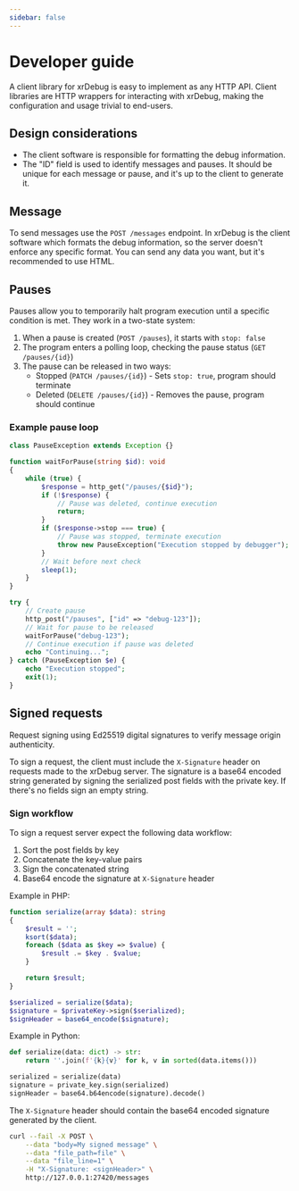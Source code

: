 ```yaml
---
sidebar: false
---
```


# Developer guide

A client library for xrDebug is easy to implement as any HTTP API. Client libraries are HTTP wrappers for interacting with xrDebug, making the configuration and usage trivial to end-users.

## Design considerations

- The client software is responsible for formatting the debug information.
- The "ID" field is used to identify messages and pauses. It should be unique for each message or pause, and it's up to the client to generate it.

## Message

To send messages use the `POST /messages` endpoint. In xrDebug is the client software which formats the debug information, so the server doesn't enforce any specific format. You can send any data you want, but it's recommended to use HTML.

## Pauses

Pauses allow you to temporarily halt program execution until a specific condition is met. They work in a two-state system:

1. When a pause is created (`POST /pauses`), it starts with `stop: false`
2. The program enters a polling loop, checking the pause status (`GET /pauses/{id}`)
3. The pause can be released in two ways:
   - Stopped (`PATCH /pauses/{id}`) - Sets `stop: true`, program should terminate
   - Deleted (`DELETE /pauses/{id}`) - Removes the pause, program should continue

### Example pause loop

```php
class PauseException extends Exception {}

function waitForPause(string $id): void
{
    while (true) {
        $response = http_get("/pauses/{$id}");
        if (!$response) {
            // Pause was deleted, continue execution
            return;
        }
        if ($response->stop === true) {
            // Pause was stopped, terminate execution
            throw new PauseException("Execution stopped by debugger");
        }
        // Wait before next check
        sleep(1);
    }
}

try {
    // Create pause
    http_post("/pauses", ["id" => "debug-123"]);
    // Wait for pause to be released
    waitForPause("debug-123");
    // Continue execution if pause was deleted
    echo "Continuing...";
} catch (PauseException $e) {
    echo "Execution stopped";
    exit(1);
}
```

## Signed requests

Request signing using Ed25519 digital signatures to verify message origin authenticity.

To sign a request, the client must include the `X-Signature` header on requests made to the xrDebug server. The signature is a base64 encoded string generated by signing the serialized post fields with the private key. If there's no fields sign an empty string.

### Sign workflow

To sign a request server expect the following data workflow:

1. Sort the post fields by key
2. Concatenate the key-value pairs
3. Sign the concatenated string
4. Base64 encode the signature at `X-Signature` header

Example in PHP:

```php
function serialize(array $data): string
{
    $result = '';
    ksort($data);
    foreach ($data as $key => $value) {
        $result .= $key . $value;
    }

    return $result;
}

$serialized = serialize($data);
$signature = $privateKey->sign($serialized);
$signHeader = base64_encode($signature);
```

Example in Python:

```python
def serialize(data: dict) -> str:
    return ''.join(f'{k}{v}' for k, v in sorted(data.items()))

serialized = serialize(data)
signature = private_key.sign(serialized)
signHeader = base64.b64encode(signature).decode()
```

The `X-Signature` header should contain the base64 encoded signature generated by the client.

```sh
curl --fail -X POST \
    --data "body=My signed message" \
    --data "file_path=file" \
    --data "file_line=1" \
    -H "X-Signature: <signHeader>" \
    http://127.0.0.1:27420/messages
```

